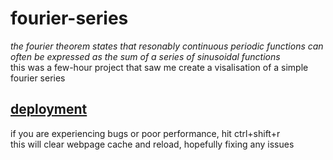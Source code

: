 # fourier-series
*the fourier theorem states that resonably continuous periodic functions can often be expressed as the sum of a series of sinusoidal functions*\
this was a few-hour project that saw me create a visalisation of a simple fourier series

## [deployment](https://elliotsemicolon.github.io/projects/fourier/index.html)
if you are experiencing bugs or poor performance, hit ctrl+shift+r\
this will clear webpage cache and reload, hopefully fixing any issues 
